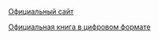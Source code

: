 [Официальный сайт](https://www.apple.com/ru/swift/)

[Официальная книга в цифровом формате](https://itunes.apple.com/ru/book-series/swift-programming-series/id888896989?mt=11)